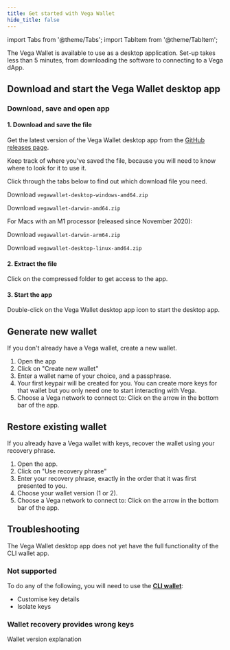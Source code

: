 ```yaml
---
title: Get started with Vega Wallet
hide_title: false
---
```

import Tabs from '@theme/Tabs';
import TabItem from '@theme/TabItem';

The Vega Wallet is available to use as a desktop application. Set-up takes less than 5 minutes, from downloading the software to connecting to a Vega dApp.

## Download and start the Vega Wallet desktop app

### Download, save and open app
#### 1. Download and save the file 

Get the latest version of the Vega Wallet desktop app from the [GitHub releases page](https://github.com/vegaprotocol/vegawallet-desktop/releases). 

Keep track of where you've saved the file, because you will need to know where to look for it to use it.

Click through the tabs below to find out which download file you need. 

<Tabs groupId="operating-systems">
<TabItem value="windows" label="Windows">

Download `vegawallet-desktop-windows-amd64.zip`

</TabItem>
<TabItem value="mac" label="MacOS">

Download `vegawallet-darwin-amd64.zip`

For Macs with an M1 processor (released since November 2020): 

Download `vegawallet-darwin-arm64.zip`
  
</TabItem>

<TabItem value="linux" label="Linux">

Download `vegawallet-desktop-linux-amd64.zip`
</TabItem>
</Tabs>

#### 2. Extract the file
Click on the compressed folder to get access to the app. 

#### 3. Start the app 
Double-click on the Vega Wallet desktop app icon to start the desktop app. 

## Generate new wallet
If you don't already have a Vega wallet, create a new wallet. 

1. Open the app
2. Click on "Create new wallet" 
3. Enter a wallet name of your choice, and a passphrase. 
4. Your first keypair will be created for you. You can create more keys for that wallet but you only need one to start interacting with Vega. 
5. Choose a Vega network to connect to: Click on the arrow in the bottom bar of the app. 

## Restore existing wallet
If you already have a Vega wallet with keys, recover the wallet using your recovery phrase. 

1. Open the app. 
2. Click on "Use recovery phrase"
3. Enter your recovery phrase, exactly in the order that it was first presented to you. 
4. Choose your wallet version (1 or 2). 
5. Choose a Vega network to connect to: Click on the arrow in the bottom bar of the app. 

## Troubleshooting
The Vega Wallet desktop app does not yet have the full functionality of the CLI wallet app.

### Not supported
To do any of the following, you will need to use the **[CLI wallet](docs/tools/vega-wallet/cli-wallet/)**:
* Customise key details 
* Isolate keys 

### Wallet recovery provides wrong keys 
Wallet version explanation 
